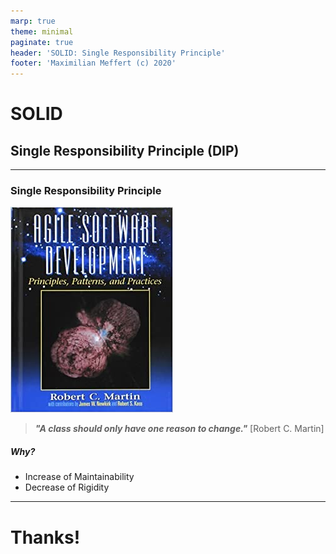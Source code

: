 ```yaml
---
marp: true
theme: minimal
paginate: true
header: 'SOLID: Single Responsibility Principle'
footer: 'Maximilian Meffert (c) 2020'
---
```


# SOLID
## Single Responsibility Principle (DIP)

---

<style scoped>
li { 
  margin: 0px;
}
</style>

### Single Responsibility Principle

![bg right:40% 80%](./ASDPPP-Book-Cover.jpg)

> **_"A class should only have one reason to change."_** [Robert C. Martin]

##### Why?
* Increase of Maintainability
* Decrease of Rigidity

---

# Thanks!